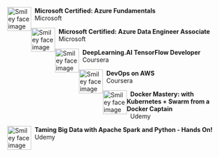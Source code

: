 <p>
<img src="https://upload.wikimedia.org/wikipedia/commons/thumb/4/44/Microsoft_logo.svg/2048px-Microsoft_logo.svg.png" alt="Smiley face image" 
style="float:left; width:55px; height:55px;">
<span style="vertical-align:bottom">
&nbsp <strong> Microsoft Certified: Azure Fundamentals</strong> <br>
&nbsp Microsoft
</span>
</p>


<p>
<img src="https://upload.wikimedia.org/wikipedia/commons/thumb/4/44/Microsoft_logo.svg/2048px-Microsoft_logo.svg.png" alt="Smiley face image" 
style="float:left; width:55px; height:55px;">
<span style="vertical-align:bottom">
&nbsp <strong> Microsoft Certified: Azure Data Engineer Associate</strong> <br>
&nbsp Microsoft
</span>
</p>

<p>
<img src="https://149396518.v2.pressablecdn.com/wp-content/uploads/2020/12/cropped-android-chrome-512x512-1.png" alt="Smiley face image" 
style="float:left; width:55px; height:55px;">
<span style="vertical-align:bottom">
&nbsp <strong> DeepLearning.AI TensorFlow Developer </strong> <br>
&nbsp Coursera
</span>
</p>

<p>
<img src="https://149396518.v2.pressablecdn.com/wp-content/uploads/2020/12/cropped-android-chrome-512x512-1.png" alt="Smiley face image" 
style="float:left; width:55px; height:55px;">
<span style="vertical-align:bottom">
&nbsp <strong> DevOps on AWS</strong> <br>
&nbsp Coursera
</span>
</p>

<p>
<img src="https://cdn.worldvectorlogo.com/logos/udemy-1.svg" alt="Smiley face image" 
style="float:left; width:55px; height:55px;">
<span style="vertical-align:bottom">
&nbsp <strong> Docker Mastery: with Kubernetes + Swarm from a Docker Captain </strong> <br>
&nbsp Udemy
</span>
</p>

<p>
<img src="https://cdn.worldvectorlogo.com/logos/udemy-1.svg" alt="Smiley face image" 
style="float:left; width:55px; height:55px;">
<span style="vertical-align:bottom">
&nbsp <strong> Taming Big Data with Apache Spark and Python - Hands On!</strong> <br>
&nbsp Udemy
</span>
</p>



